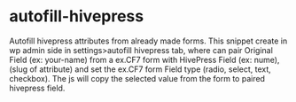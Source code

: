 # autofill-hivepress
Autofill hivepress attributes from already made forms.
This snippet create in wp admin side in settings>autofill hivepress tab, where can pair
Original Field (ex: your-name) from a ex.CF7 form with HivePress Field (ex: nume), (slug of attribute)
and set the ex.CF7 form Field type (radio, select, text, checkbox).  The js will copy the 
selected value from the form to paired hivepress field.

